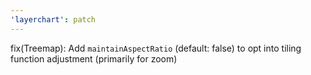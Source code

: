 ```yaml
---
'layerchart': patch
---
```


fix(Treemap): Add `maintainAspectRatio` (default: false) to opt into tiling function adjustment (primarily for zoom)
